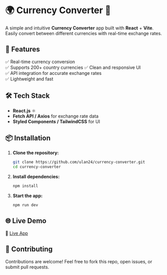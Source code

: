 # 🌍 Currency Converter 💱

A simple and intuitive **Currency Converter** app built with **React** +  **Vite**. Easily convert between different currencies with real-time exchange rates.

## 🚀 Features

✅ Real-time currency conversion  
✅ Supports 200+ country currencies 
✅ Clean and responsive UI  
✅ API integration for accurate exchange rates  
✅ Lightweight and fast  

## 🛠️ Tech Stack

- **React.js** ⚛️  
- **Fetch API / Axios** for exchange rate data  
- **Styled Components / TailwindCSS** for UI  

## 📦 Installation

1. **Clone the repository:**  
   ```bash
   git clone https://github.com/ulan24/currency-converter.git
   cd currency-converter
   ```
2. **Install dependencies:**  
   ```bash
   npm install
   ```
3. **Start the app:**  
   ```bash
   npm run dev
   ```

## 🌐 Live Demo

🔗 [Live App](https://ulan-currency-converter.netlify.app/)  

## 🤝 Contributing

Contributions are welcome! Feel free to fork this repo, open issues, or submit pull requests.  


